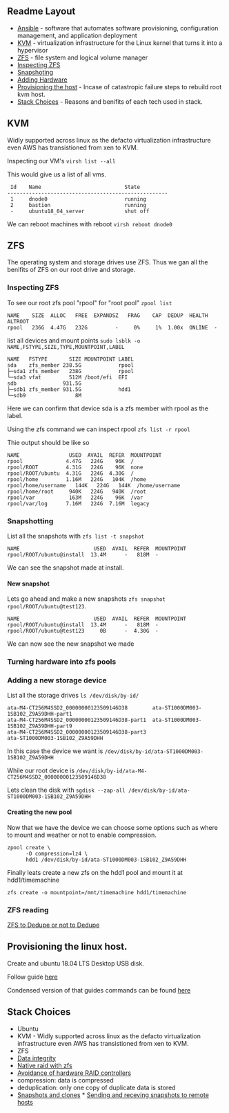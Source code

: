 ## Readme Layout
* [Ansible](#Ansible) - software that automates software provisioning, configuration management, and application deployment
* [KVM](#KVM) - virtualization infrastructure for the Linux kernel that turns it into a hypervisor
* [ZFS](#ZFS) - file system and logical volume manager
 * [Inspecting ZFS](#Inspecting-ZFS)
 * [Snapshoting](#Snapshotting)
 * [Adding Hardware](#Adding-Hardware)
* [Provisioning the host](#provisioning-the-linux-host) - Incase of catastropic failure steps to rebuild root kvm host.
* [Stack Choices](#stack-choices) - Reasons and benifits of each tech used in stack.


## KVM
Widly supported across linux as the defacto virtualization infrastructure even AWS has transistioned from xen to KVM.

Inspecting our VM's
`virsh list --all`

This would give us a list of all vms.
```
 Id    Name                           State
----------------------------------------------------
 1     dnode0                         running
 2     bastion                        running
 -     ubuntu18_04_server             shut off
```

We can reboot machines with reboot `virsh reboot dnode0`

## ZFS

The operating system and storage drives use ZFS. Thus we gan all the benifits of ZFS on our root drive and storage.


### Inspecting ZFS

To see our root zfs pool "rpool" for "root pool"
`zpool list`

```
NAME    SIZE  ALLOC   FREE  EXPANDSZ   FRAG    CAP  DEDUP  HEALTH  ALTROOT
rpool   236G  4.47G   232G         -     0%     1%  1.00x  ONLINE  -
```


list all devices and mount points
`sudo lsblk -o NAME,FSTYPE,SIZE,TYPE,MOUNTPOINT,LABEL`

```
NAME   FSTYPE       SIZE MOUNTPOINT LABEL
sda    zfs_member 238.5G            rpool
├─sda1 zfs_member   238G            rpool
└─sda3 vfat         512M /boot/efi  EFI
sdb               931.5G            
├─sdb1 zfs_member 931.5G            hdd1
└─sdb9                8M   
```
Here we can confirm that device sda is a zfs member with rpool as the label.

Using the zfs command we can inspect rpool
`zfs list -r rpool`

Thie output should be like so
```
NAME                USED  AVAIL  REFER  MOUNTPOINT
rpool              4.47G   224G    96K  /
rpool/ROOT         4.31G   224G    96K  none
rpool/ROOT/ubuntu  4.31G   224G  4.30G  /
rpool/home         1.16M   224G   104K  /home
rpool/home/username   144K   224G   144K  /home/username
rpool/home/root     940K   224G   940K  /root
rpool/var           163M   224G    96K  /var
rpool/var/log      7.16M   224G  7.16M  legacy
```

### Snapshotting

List all the snapshots with `zfs list -t snapshot`

```
NAME                        USED  AVAIL  REFER  MOUNTPOINT
rpool/ROOT/ubuntu@install  13.4M      -   818M  -
```

We can see the snapshot made at install.

#### New snapshot

Lets go ahead and make a new snapshots `zfs snapshot rpool/ROOT/ubuntu@test123`.
```
NAME                        USED  AVAIL  REFER  MOUNTPOINT
rpool/ROOT/ubuntu@install  13.4M      -   818M  -
rpool/ROOT/ubuntu@test123     0B      -  4.30G  -
```

We can now see the new snapshot we made

### Turning hardware into zfs pools


### Adding a new storage device
List all the storage drives
`ls /dev/disk/by-id/`

```
ata-M4-CT256M4SSD2_00000000123509146D38        ata-ST1000DM003-1SB102_Z9A59DHH-part1
ata-M4-CT256M4SSD2_00000000123509146D38-part1  ata-ST1000DM003-1SB102_Z9A59DHH-part9
ata-M4-CT256M4SSD2_00000000123509146D38-part3
ata-ST1000DM003-1SB102_Z9A59DHH
```

In this case the device we want is `/dev/disk/by-id/ata-ST1000DM003-1SB102_Z9A59DHH`

While our root device is `/dev/disk/by-id/ata-M4-CT256M4SSD2_00000000123509146D38`

Lets clean the disk with `sgdisk --zap-all /dev/disk/by-id/ata-ST1000DM003-1SB102_Z9A59DHH`

#### Creating the new pool

Now that we have the device we can choose some options such as where to mount and weather or not to enable compression.

```
zpool create \
      -O compression=lz4 \
      hdd1 /dev/disk/by-id/ata-ST1000DM003-1SB102_Z9A59DHH
```

Finally leats create a new zfs on the hdd1 pool and mount it at hdd1/timemachine 

`zfs create -o mountpoint=/mnt/timemachine hdd1/timemachine`

### ZFS reading

[ZFS to Dedupe or not to Dedupe](https://constantin.glez.de/2011/07/27/zfs-to-dedupe-or-not-dedupe/)


## Provisioning the linux host.

Create and ubuntu 18.04 LTS Desktop USB disk.

Follow guide [here](https://github.com/zfsonlinux/zfs/wiki/Ubuntu-18.04-Root-on-ZFS)

Condensed version of that guides commands can be found [here](https://gist.github.com/ncrmro/f389c1362baf4d19d6e8b310d66902e6#file-zfsubuntubionic-md)

## Stack Choices
* Ubuntu
* KVM - Widly supported across linux as the defacto virtualization infrastructure even AWS has transistioned from xen to KVM.
* ZFS
 * [Data integrity](https://en.wikipedia.org/wiki/ZFS#Data_integrity)
 * [Native raid with zfs](https://en.wikipedia.org/wiki/ZFS#RAID_(%22RaidZ%22))
 * [Avoidance of hardware RAID controllers](https://en.wikipedia.org/wiki/ZFS#Avoidance_of_hardware_RAID_controllers)
 * compression: data is compressed
 * deduplication: only one copy of duplicate data is stored
 * [Snapshots and clones](https://en.wikipedia.org/wiki/ZFS#Snapshots_and_clones)
        * [Sending and receving snapshots to remote hosts](https://en.wikipedia.org/wiki/ZFS#Sending_and_receiving_snapshots)
